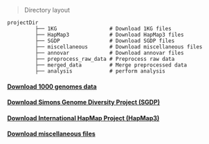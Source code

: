 > Directory layout

    projectDir
             ├── 1KG                 # Download 1KG files
             ├── HapMap3             # Download HapMap3 files
             ├── SGDP                # Download SGDP files
             ├── miscellaneous       # Download miscellaneous files
             ├── annovar             # Download annovar files
             ├── preprocess_raw_data # Preprocess raw data
             ├── merged_data         # Merge preprocessed data
             ├── analysis            # perform analysis

#### [Download 1000 genomes data](download_1KG.md)

#### [Download Simons Genome Diversity Project (SGDP)](download_SGDP.md)

#### [Download International HapMap Project (HapMap3)](download_HapMap3.md)

#### [Download miscellaneous files](download_miscellaneous.md)
